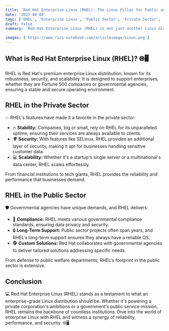 ```yaml
---
title: 'Red Hat Enterprise Linux (RHEL): The Linux Pillar for Public and Private Enterprises 🌐🖥️'
date: '2023-08-08'
tags: ['RHEL', 'Enterprise Linux', 'Public Sector', 'Private Sector', 'devops']
draft: false
summary: 'Red Hat Enterprise Linux (RHEL) is not just another Linux distribution. Its an enterprise-grade solution that powers both public and private sectors. Dive into RHELs versatile applications across sectors.'

images: ['https://www.rics-notebook.com/articleimage/Linux.png']
---
```


## What is Red Hat Enterprise Linux (RHEL)? 🌐🖥️

RHEL is Red Hat's premium enterprise Linux distribution, known for its robustness, security, and scalability. It is designed to support enterprises, whether they are Fortune 500 companies or governmental agencies, ensuring a stable and secure operating environment.

## RHEL in the Private Sector

💥 RHEL's features have made it a favorite in the private sector:

- 🔥 **Stability:** Companies, big or small, rely on RHEL for its unparalleled uptime, ensuring their services are always available to clients.
- 🌍 **Security:** With features like SELinux, RHEL provides an additional layer of security, making it apt for businesses handling sensitive customer data.
- 💻 **Scalability:** Whether it's a startup's single server or a multinational's data center, RHEL scales effortlessly.

From financial institutions to tech giants, RHEL provides the reliability and performance that businesses demand.

## RHEL in the Public Sector

🛡️ Governmental agencies have unique demands, and RHEL delivers:

- 🔄 **Compliance:** RHEL meets various governmental compliance standards, ensuring data privacy and security.
- 🔒 **Long-Term Support:** Public sector projects often span years, and RHEL's long-term support ensures they always have a reliable OS.
- 🕵️ **Custom Solutions:** Red Hat collaborates with governmental agencies to deliver tailored solutions addressing specific needs.

From defense to public welfare departments, RHEL's footprint in the public sector is extensive.

## Conclusion

💻 Red Hat Enterprise Linux (RHEL) stands as a testament to what an enterprise-grade Linux distribution should be. Whether it's powering a private corporation's ambitions or a government's public service mission, RHEL remains the backbone of countless institutions. Dive into the world of enterprise Linux with RHEL and witness a synergy of reliability, performance, and security. 🌐🖥️
